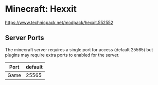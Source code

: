 # Minecraft: Hexxit #

https://www.technicpack.net/modpack/hexxit.552552

## Server Ports
The minecraft server requires a single port for access (default 25565) but plugins may require extra ports to enabled for the server.


| Port  | default |
|-------|---------|
| Game  | 25565   |
